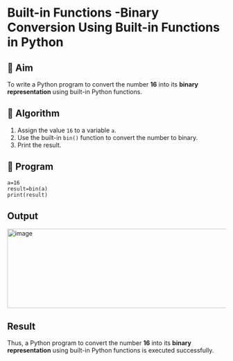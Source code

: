 # Built-in Functions -Binary Conversion Using Built-in Functions in Python

## 🎯 Aim
To write a Python program to convert the number **16** into its **binary representation** using built-in Python functions.

## 🧠 Algorithm
1. Assign the value `16` to a variable `a`.
2. Use the built-in `bin()` function to convert the number to binary.
3. Print the result.

## 🧾 Program
```
a=16
result=bin(a)
print(result)
```

## Output

<img width="517" height="183" alt="image" src="https://github.com/user-attachments/assets/f5234f8c-ff50-461e-b096-a80c1877991e" />

## Result

Thus, a Python program to convert the number **16** into its **binary representation** using built-in Python functions is executed successfully.
